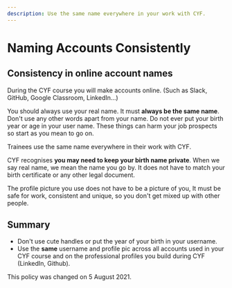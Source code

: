```yaml
---
description: Use the same name everywhere in your work with CYF.
---
```


# Naming Accounts Consistently

## Consistency in online account names

During the CYF course you will make accounts online. (Such as Slack, GitHub, Google Classroom, LinkedIn...)

You should always use your real name. It must **always be the same name**. Don't use any other words apart from your name. Do not ever put your birth year or age in your user name. These things can harm your job prospects so start as you mean to go on.

Trainees use the same name everywhere in their work with CYF.

CYF recognises **you may need to keep your birth name private**.  When we say real name, we mean the name you go by. It does not have to match your birth certificate or any other legal document. 

The profile picture you use does not have to be a picture of you, It must be safe for work, consistent and unique, so you don't get mixed up with other people.

## Summary

* Don't use cute handles or put the year of your birth in your username.
* Use the **same** username and profile pic across all accounts used in your CYF course and on the professional profiles you build during CYF (LinkedIn, Github).

This policy was changed on 5 August 2021.
